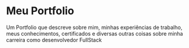 # Meu Portfolio
Um Portfolio que descreve sobre mim, minhas experiências de trabalho, meus conhecimentos, certificados e diversas outras coisas sobre minha carreira como desenvolvedor FullStack
